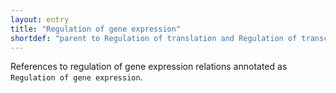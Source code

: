 ```yaml
---
layout: entry
title: "Regulation of gene expression"
shortdef: "parent to Regulation of translation and Regulation of transcription"
---
```


References to regulation of gene expression relations annotated as `Regulation of gene expression`.
